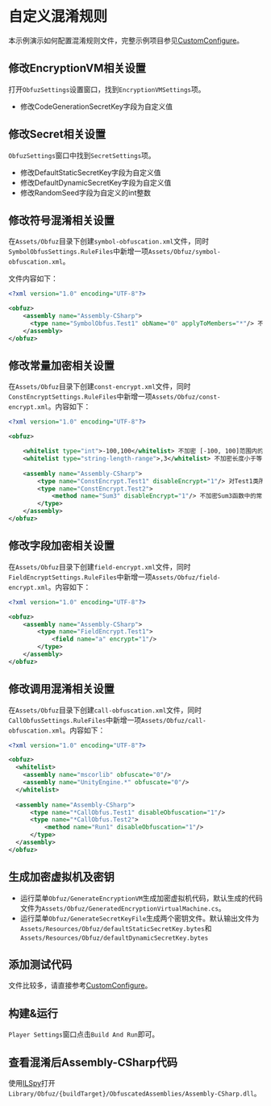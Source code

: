 # 自定义混淆规则

本示例演示如何配置混淆规则文件，完整示例项目参见[CustomConfigure](https://github.com/focus-creative-games/obfuz-samples/tree/main/CustomConfigure)。

## 修改EncryptionVM相关设置

打开`ObfuzSettings`设置窗口，找到`EncryptionVMSettings`项。

- 修改CodeGenerationSecretKey字段为自定义值

## 修改Secret相关设置

`ObfuzSettings`窗口中找到`SecretSettings`项。

- 修改DefaultStaticSecretKey字段为自定义值
- 修改DefaultDynamicSecretKey字段为自定义值
- 修改RandomSeed字段为自定义的int整数

## 修改符号混淆相关设置

在`Assets/Obfuz`目录下创建`symbol-obfuscation.xml`文件，同时`SymbolObfusSettings.RuleFiles`中新增一项`Assets/Obfuz/symbol-obfuscation.xml`。

文件内容如下：

```xml
<?xml version="1.0" encoding="UTF-8"?>

<obfuz>
    <assembly name="Assembly-CSharp">
      <type name="SymbolObfus.Test1" obName="0" applyToMembers="*"/> 不混淆Test1类自身及它的所有成员，包括嵌套类
    </assembly>
</obfuz>
```

## 修改常量加密相关设置

在`Assets/Obfuz`目录下创建`const-encrypt.xml`文件，同时`ConstEncryptSettings.RuleFiles`中新增一项`Assets/Obfuz/const-encrypt.xml`。内容如下：

```xml
<?xml version="1.0" encoding="UTF-8"?>

<obfuz>

    <whitelist type="int">-100,100</whitelist> 不加密 [-100, 100]范围内的常量
    <whitelist type="string-length-range">,3</whitelist> 不加密长度小于等于3的字符串
    
    <assembly name="Assembly-CSharp">
        <type name="ConstEncrypt.Test1" disableEncrypt="1"/> 对Test1类所有函数禁用常量加密
        <type name="ConstEncrypt.Test2">
            <method name="Sum3" disableEncrypt="1"/> 不加密Sum3函数中的常量
        </type>
    </assembly>
</obfuz>
```

## 修改字段加密相关设置

在`Assets/Obfuz`目录下创建`field-encrypt.xml`文件，同时`FieldEncryptSettings.RuleFiles`中新增一项`Assets/Obfuz/field-encrypt.xml`。内容如下：

```xml
<?xml version="1.0" encoding="UTF-8"?>

<obfuz>
    <assembly name="Assembly-CSharp">
        <type name="FieldEncrypt.Test1">
            <field name="a" encrypt="1"/>
        </type>
    </assembly>
</obfuz>
```

## 修改调用混淆相关设置

在`Assets/Obfuz`目录下创建`call-obfuscation.xml`文件，同时`CallObfusSettings.RuleFiles`中新增一项`Assets/Obfuz/call-obfuscation.xml`。内容如下：

```xml
<?xml version="1.0" encoding="UTF-8"?>

<obfuz>
  <whitelist>
    <assembly name="mscorlib" obfuscate="0"/>
    <assembly name="UnityEngine.*" obfuscate="0"/>
  </whitelist>
  
  <assembly name="Assembly-CSharp">
      <type name="*CallObfus.Test1" disableObfuscation="1"/>
      <type name="*CallObfus.Test2">
          <method name="Run1" disableObfuscation="1"/>
      </type>
  </assembly>
</obfuz>
```

## 生成加密虚拟机及密钥

- 运行菜单`Obfuz/GenerateEncryptionVM`生成加密虚拟机代码，默认生成的代码文件为`Assets/Obfuz/GeneratedEncryptionVirtualMachine.cs`。
- 运行菜单`Obfuz/GenerateSecretKeyFile`生成两个密钥文件。默认输出文件为`Assets/Resources/Obfuz/defaultStaticSecretKey.bytes`和`Assets/Resources/Obfuz/defaultDynamicSecretKey.bytes`

## 添加测试代码

文件比较多，请直接参考[CustomConfigure](https://github.com/focus-creative-games/obfuz-samples/tree/main/CustomConfigure)。

## 构建&运行

`Player Settings`窗口点击`Build And Run`即可。

## 查看混淆后Assembly-CSharp代码

使用[ILSpy](https://github.com/icsharpcode/ILSpy)打开`Library/Obfuz/{buildTarget}/ObfuscatedAssemblies/Assembly-CSharp.dll`。
